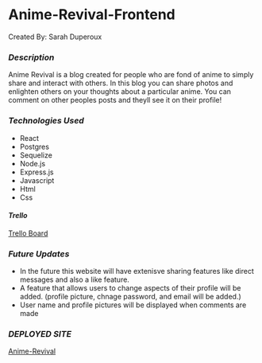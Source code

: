 # Anime-Revival-Frontend

Created By: Sarah Duperoux


### **_Description_**

Anime Revival is a blog created for people who are fond of anime to simply share and interact with others. In this blog you can share photos and enlighten others on your thoughts about a particular anime. You can comment on other peoples posts and theyll see it on their profile!


### **_Technologies Used_**
- React
- Postgres
- Sequelize
- Node.js
- Express.js
- Javascript
- Html
- Css



#### **_Trello_**
[Trello Board](https://trello.com/b/7x5K95iq/anime-revival)


### **_Future Updates_**
- In the future this website will have extenisve sharing features like direct messages and also a like feature. 
- A feature that allows users to change aspects of their profile will be added. (profile picture, chnage password, and email will be added.)
- User name and profile pictures will be displayed when comments are made 

### **_DEPLOYED SITE_**
[Anime-Revival](https://anime-revival-frontend.herokuapp.com/)
